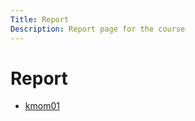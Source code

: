 ```yaml
---
Title: Report
Description: Report page for the course
---
```


Report
==========================

* [kmom01](report/kmom01)
